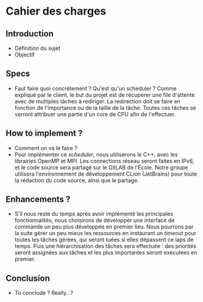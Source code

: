 # Cahier des charges 

## Introduction
* Définition du sujet
* Objectif

## Specs
* Faut faire quoi concrétement ?
Qu'est qu'un scheduler ? 
Comme expliqué par le client, le but du projet est de récuperer une file d'attente avec de multiples tâches à rediriger. La redirection doit se faire en fonction de l'importance ou de la taille de la tâche.
Toutes ces tâches se verront attribuer une partie d'un core de CPU afin de l'effectuer.

## How to implement ?
* Comment on va le faire ?
* Pour implémenter ce _scheduler_, nous utiliserons le C++, avec les librairies OpenMP et MPI. Les connections réseau
seront faites en IPv6,  et le code source sera partagé sur le GitLAB de l'École. Notre groupe utilisera l'environnement 
de développement CLion (JetBrains) pour toute la rédaction du code source, ainsi que le partage.

## Enhancements ?
* S'il nous reste du temps après avoir implémenté les principales fonctionnalités, nous choisirons de développer une 
interface de commande un peu plus développée en premier lieu. Nous pourrons par la suite gérer un peu mieux les ressources
en instaurant un _timeout_ pour toutes les tâches gérées, qui seront tuées si elles dépassent ce laps de temps. Puis une 
hiérarchisation des tâches sera effectuée : des priorités seront assignées aux tâches et les plus importantes seront 
exécutées en premier.

## Conclusion
* To conclude ? Really...?